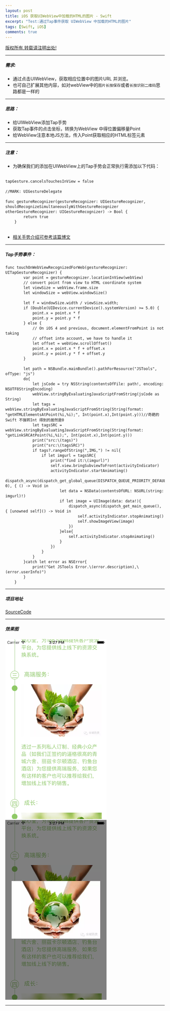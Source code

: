 ```yaml
---
layout: post
title: iOS 获取UIWebView中加载的HTML的图片 - Swift
excerpt: "Test:通过Tap事件获取 UIWebView 中加载的HTML的图片"
tags: [Swift, iOS]
comments: true
---
```


<!--
[![Dependency Status](https://david-dm.org/atom/atom.svg)
](http://www.baidu.com)-->

[版权所有,转载请注明出处!](http://juanfelix.sinaapp.com)

---

##### 需求:

- 通过点击UIWebView，获取相应位置中的图片URL 并浏览。
- 也可自己扩展其他内容，如对webView中的`图片长按保存`或者`长按识别二维码`思路都是一样的


---

##### 思路：

- 给UIWebView添加Tap手势
- 获取Tap事件的点击坐标，转换为WebView 中得位置偏移量Point
- 给WebView注意本地JS方法，传入Point获取相应的HTML标签元素

---

##### 注意：

- 为确保我们的添加在UIWebView上的Tap手势会正常执行需添加以下代码：

```

tapGesture.cancelsTouchesInView = false	

//MARK: UIGestureDelegate
	
func gestureRecognizer(gestureRecognizer: UIGestureRecognizer, 	shouldRecognizeSimultaneouslyWithGestureRecognizer 	otherGestureRecognizer: UIGestureRecognizer) -> Bool {
        return true
    }    
    
```

- [相关手势介绍可参考该篇博文](http://www.cnblogs.com/salam/archive/2013/04/30/iOS_gesture.html)

---

##### Tap手势事件：

```
func touchOnWebViewRecognizedForWeb(gestureRecognizer: UITapGestureRecognizer) {
        var point = gestureRecognizer.locationInView(webView)
        // convert point from view to HTML coordinate system
        let viewSize = webView.frame.size
        let windowSize = webView.windowSize()
        
        let f = windowSize.width / viewSize.width;
        if (Double(UIDevice.currentDevice().systemVersion) >= 5.0) {
            point.x = point.x * f
            point.y = point.y * f
        } else {
            // On iOS 4 and previous, document.elementFromPoint is not taking
            // offset into account, we have to handle it
            let offset = webView.scrollOffset()
            point.x = point.x * f + offset.x
            point.y = point.y * f + offset.y
        }
        
        let path = NSBundle.mainBundle().pathForResource("JSTools", ofType: "js")
        do{
            let jsCode = try NSString(contentsOfFile: path!, encoding: NSUTF8StringEncoding)
            webView.stringByEvaluatingJavaScriptFromString(jsCode as String)
            let tags = webView.stringByEvaluatingJavaScriptFromString(String(format: "getHTMLElementsAtPoint(%i,%i);", Int(point.x),Int(point.y)))//奇葩的Swift 不强转Int 得到的居然是0
            let tagsSRC = webView.stringByEvaluatingJavaScriptFromString(String(format: "getLinkSRCAtPoint(%i,%i);", Int(point.x),Int(point.y)))
            print("src:\(tags)")
            print("src:\(tagsSRC)")
            if tags?.rangeOfString(",IMG,") != nil{
                if let imgurl = tagsSRC{
                    print("find it:\(imgurl)")
                    self.view.bringSubviewToFront(activityIndicator)
                    activityIndicator.startAnimating()
                    dispatch_async(dispatch_get_global_queue(DISPATCH_QUEUE_PRIORITY_DEFAULT, 0), { () -> Void in
                        let data = NSData(contentsOfURL: NSURL(string: imgurl)!)
                        if let image = UIImage(data: data!){
                            dispatch_async(dispatch_get_main_queue(), { [unowned self]() -> Void in
                                self.activityIndicator.stopAnimating()
                                self.showImageView(image)
                            })
                        }else{
                            self.activityIndicator.stopAnimating()
                        }
                    })
                }
            }
        }catch let error as NSError{
            print("Get JSTools Error.\(error.description),\(error.userInfo)")
        }
    }

```

---

##### 项目地址

[SourceCode](https://github.com/iFallen/HShowWebImage)

---

##### 效果图

![image](https://github.com/iFallen/ImageTemp/raw/master/ScreenShots/Blog4/1.png)
![image](https://github.com/iFallen/ImageTemp/raw/master/ScreenShots/Blog4/2.png)

---

